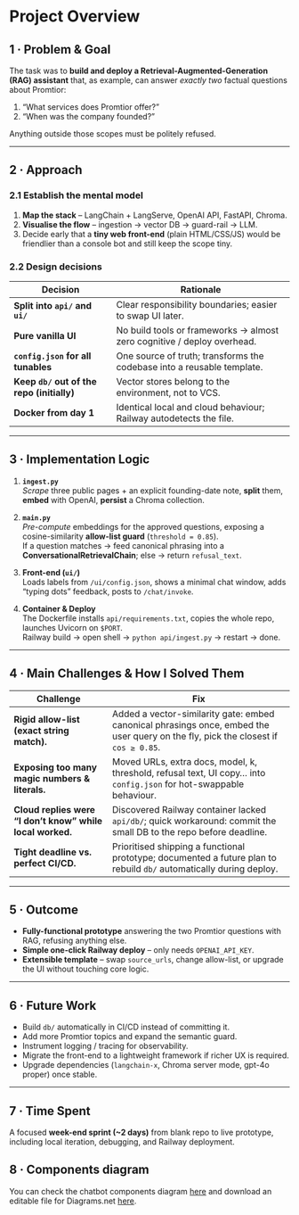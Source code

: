 # Project Overview

## 1 · Problem & Goal  
The task was to **build and deploy a Retrieval-Augmented-Generation (RAG) assistant** that, as example, can answer _exactly two_ factual questions about Promtior:

1. “What services does Promtior offer?”  
2. “When was the company founded?”

Anything outside those scopes must be politely refused.

---

## 2 · Approach

### 2.1 Establish the mental model  
1. **Map the stack** – LangChain + LangServe, OpenAI API, FastAPI, Chroma.  
2. **Visualise the flow** – ingestion → vector DB → guard-rail → LLM.  
3. Decide early that a **tiny web front-end** (plain HTML/CSS/JS) would be friendlier than a console bot and still keep the scope tiny.

### 2.2 Design decisions  
| Decision | Rationale |
| -------- | ---------- |
| **Split into `api/` and `ui/`** | Clear responsibility boundaries; easier to swap UI later. |
| **Pure vanilla UI** | No build tools or frameworks → almost zero cognitive / deploy overhead. |
| **`config.json` for all tunables** | One source of truth; transforms the codebase into a reusable template. |
| **Keep `db/` out of the repo (initially)** | Vector stores belong to the environment, not to VCS. |
| **Docker from day 1** | Identical local and cloud behaviour; Railway autodetects the file. |

---

## 3 · Implementation Logic

1. **`ingest.py`**  
   *Scrape* three public pages + an explicit founding-date note, **split** them, **embed** with OpenAI, **persist** a Chroma collection.

2. **`main.py`**  
   *Pre-compute* embeddings for the approved questions, exposing a cosine-similarity **allow-list guard** (`threshold = 0.85`).  
   If a question matches → feed canonical phrasing into a **ConversationalRetrievalChain**; else → return `refusal_text`.

3. **Front-end (`ui/`)**  
   Loads labels from `/ui/config.json`, shows a minimal chat window, adds “typing dots” feedback, posts to `/chat/invoke`.

4. **Container & Deploy**  
   The Dockerfile installs `api/requirements.txt`, copies the whole repo, launches Uvicorn on `$PORT`.  
   Railway build → open shell → `python api/ingest.py` → restart → done.

---

## 4 · Main Challenges & How I Solved Them

| Challenge | Fix |
| ----------| ----|
| **Rigid allow-list (exact string match).** | Added a vector-similarity gate: embed canonical phrasings once, embed the user query on the fly, pick the closest if `cos ≥ 0.85`. |
| **Exposing too many magic numbers & literals.** | Moved URLs, extra docs, model, k, threshold, refusal text, UI copy… into `config.json` for hot-swappable behaviour. |
| **Cloud replies were “I don’t know” while local worked.** | Discovered Railway container lacked `api/db/`; quick workaround: commit the small DB to the repo before deadline. |
| **Tight deadline vs. perfect CI/CD.** | Prioritised shipping a functional prototype; documented a future plan to rebuild `db/` automatically during deploy. |

---

## 5 · Outcome

* **Fully-functional prototype** answering the two Promtior questions with RAG, refusing anything else.  
* **Simple one-click Railway deploy** – only needs `OPENAI_API_KEY`.  
* **Extensible template** – swap `source_urls`, change allow-list, or upgrade the UI without touching core logic.

---

## 6 · Future Work

* Build `db/` automatically in CI/CD instead of committing it.  
* Add more Promtior topics and expand the semantic guard.  
* Instrument logging / tracing for observability.  
* Migrate the front-end to a lightweight framework if richer UX is required.  
* Upgrade dependencies (`langchain-x`, Chroma server mode, gpt-4o proper) once stable.

---

## 7 · Time Spent

A focused **week-end sprint (~2 days)** from blank repo to live prototype, including local iteration, debugging, and Railway deployment.

## 8 · Components diagram

You can check the chatbot components diagram [here](components_diagram.svg) and download an editable file for Diagrams.net [here](components_diagram.drawio).
